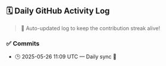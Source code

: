 ## 🗓️ Daily GitHub Activity Log

> 🤖 Auto-updated log to keep the contribution streak alive!

### ✅ Commits

- 🕒 2025-05-26 11:09 UTC — Daily sync 🌿

